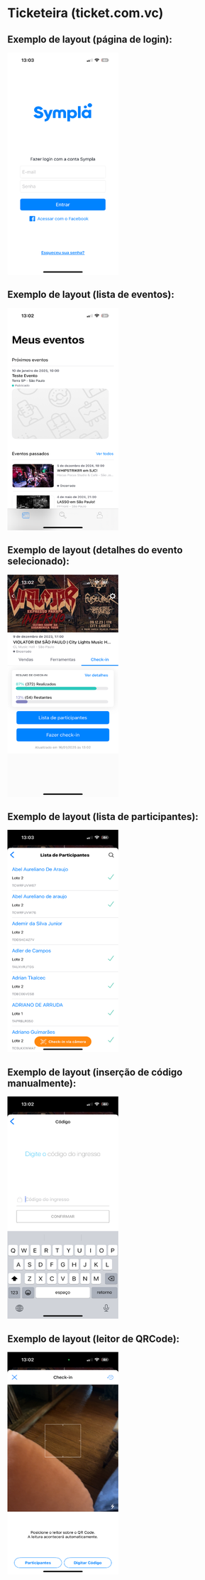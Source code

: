 # Ticketeira (ticket.com.vc)

## Exemplo de layout (página de login):
<img height="500px" width="250px" src="/assets/readme/login_screen_example.png">

## Exemplo de layout (lista de eventos):
<img height="500px" width="250px" src="/assets/readme/events_list_screen_example.png">

## Exemplo de layout (detalhes do evento selecionado):
<img height="500px" width="250px" src="/assets/readme/selected_event_details_screen_example.png">

## Exemplo de layout (lista de participantes):
<img height="500px" width="250px" src="/assets/readme/list_of_participants_screen_example.png">

## Exemplo de layout (inserção de código manualmente):
<img height="500px" width="250px" src="/assets/readme/ticket_code_screen_example.png">

## Exemplo de layout (leitor de QRCode):
<img height="500px" width="250px" src="/assets/readme/ticket_qrcode_screen_example.png">
